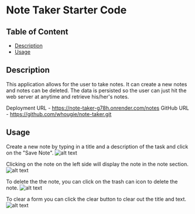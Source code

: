 # Note Taker Starter Code

## Table of Content
- [Description](#description)
- [Usage](#usage)

## Description
This application allows for the user to take notes.  It can create a new notes and notes can be deleted.  The data is persisted so the user can just hit the web server at anytime and retrieve his/her's notes.

Deployment URL - https://note-taker-g78h.onrender.com/notes
GitHub URL - https://github.com/whougie/note-taker.git

## Usage

Create a new note by typing in a title and a description of the task and click on the "Save Note". 
![alt text](image.png)

Clicking on the note on the left side will display the note in the note section.
![alt text](image-1.png)

To delete the the note, you can click on the trash can icon to delete the note.
![alt text](image-2.png)

To clear a form you can click the clear button to clear out the title and text.
![alt text](image-3.png)